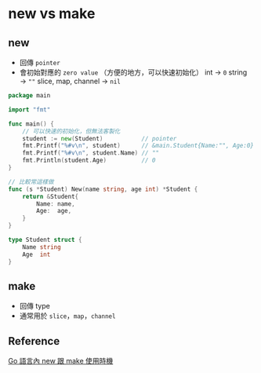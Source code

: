 # new vs make

## new

- 回傳 `pointer`
- 會初始對應的 `zero value` （方便的地方，可以快速初始化）
int → `0`
string → `""`
slice, map, channel → `nil`

```go
package main

import "fmt"

func main() {
	// 可以快速的初始化，但無法客製化
	student := new(Student)           // pointer
	fmt.Printf("%#v\n", student)      // &main.Student{Name:"", Age:0}
	fmt.Printf("%#v\n", student.Name) // ""
	fmt.Println(student.Age)          // 0
}

// 比較常這樣做
func (s *Student) New(name string, age int) *Student {
	return &Student{
		Name: name,
		Age:  age,
	}
}

type Student struct {
	Name string
	Age  int
}
```

## make

- 回傳 type
- 通常用於 `slice`，`map`，`channel`

## Reference

[Go 語言內 new 跟 make 使用時機](https://blog.wu-boy.com/2021/06/what-is-different-between-new-and-make-in-golang/)